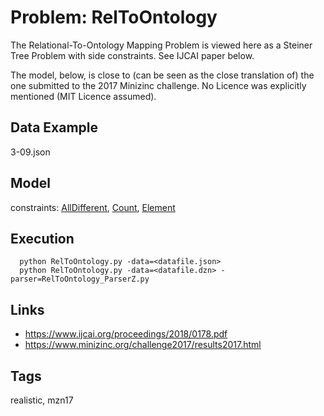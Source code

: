 # Problem: RelToOntology

The Relational-To-Ontology Mapping Problem is viewed here as a Steiner Tree Problem with side constraints.
See IJCAI paper below.

The model, below, is close to (can be seen as the close translation of) the one submitted to the 2017 Minizinc challenge.
No Licence was explicitly mentioned (MIT Licence assumed).

## Data Example
  3-09.json

## Model
  constraints: [AllDifferent](https://pycsp.org/documentation/constraints/AllDifferent), [Count](https://pycsp.org/documentation/constraints/Count), [Element](https://pycsp.org/documentation/constraints/Element)

## Execution
```
  python RelToOntology.py -data=<datafile.json>
  python RelToOntology.py -data=<datafile.dzn> -parser=RelToOntology_ParserZ.py
```

## Links
  - https://www.ijcai.org/proceedings/2018/0178.pdf
  - https://www.minizinc.org/challenge2017/results2017.html

## Tags
  realistic, mzn17
